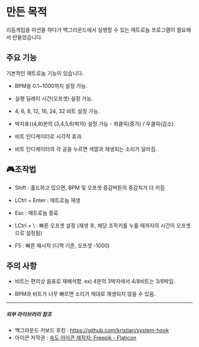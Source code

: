 # 만든 목적

리듬게임을 미션을 하다가 백그라운드에서 실행할 수 있는 매트로놈 프로그램이 필요해서 만들었습니다.

## 주요 기능

기본적인 매트로놈 기능이 있습니다.

+ BPM을 0.1~1000까지 설정 가능.

+ 실행 딜레이 시간(오프셋) 설정 가능.

+ 4, 6, 8, 12, 16, 24, 32 비트 설정 가능.

+ 박자표{(4,8)분의 (3,4,5,6)박자} 설정 가능 - 좌클릭(증가) / 우클릭(감소).

+ 비트 인디케이터로 시각적 효과.

+ 비트 인디케이터의 각 공을 누르면 색깔과 재생되는 소리가 달라짐.

## 🎮조작법

+ Shift : 홀드하고 있으면, BPM 및 오프셋 증감버튼의 증감치가 더 커짐

+ LCtrl + Enter : 매트로놈 재생

+ Esc : 매트로놈 종료

+ LCtrl + \\ : 빠른 오프셋 설정 (재생 후, 해당 조작키를 누를 때까지의 시간이 오프셋으로 설정됨)

+ F5 : 빠른 재시작 (디맥 기준, 오프셋 -1000)

## 주의 사항

+ 비트는 편의상 음표로 재해석함. ex) 4분의 3박자에서 4/8비트는 3/6박임.

+ BPM과 비트가 너무 빠르면 소리가 제대로 재생되지 않을 수 있음.

---

##### 외부 라이브러리 참조

+ 백그라운드 키보드 후킹 : https://github.com/kristian/system-hook
+ 아이콘 저작권 : <a href="https://www.flaticon.com/kr/free-icon/metronome_5976674" title="속도 아이콘">속도 아이콘 제작자: Freepik - Flaticon</a>
